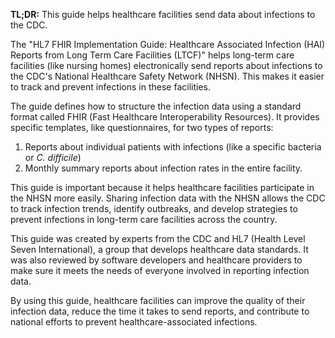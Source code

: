 **TL;DR:** This guide helps healthcare facilities send data about infections to the CDC.

The "HL7 FHIR Implementation Guide: Healthcare Associated Infection (HAI) Reports from Long Term Care Facilities (LTCF)" helps long-term care facilities (like nursing homes) electronically send reports about infections to the CDC's National Healthcare Safety Network (NHSN). This makes it easier to track and prevent infections in these facilities.

The guide defines how to structure the infection data using a standard format called FHIR (Fast Healthcare Interoperability Resources). It provides specific templates, like questionnaires, for two types of reports: 
1. Reports about individual patients with infections (like a specific bacteria or *C. difficile*)
2. Monthly summary reports about infection rates in the entire facility.

This guide is important because it helps healthcare facilities participate in the NHSN more easily. Sharing infection data with the NHSN allows the CDC to track infection trends, identify outbreaks, and develop strategies to prevent infections in long-term care facilities across the country.

This guide was created by experts from the CDC and HL7 (Health Level Seven International), a group that develops healthcare data standards. It was also reviewed by software developers and healthcare providers to make sure it meets the needs of everyone involved in reporting infection data.

By using this guide, healthcare facilities can improve the quality of their infection data, reduce the time it takes to send reports, and contribute to national efforts to prevent healthcare-associated infections.
